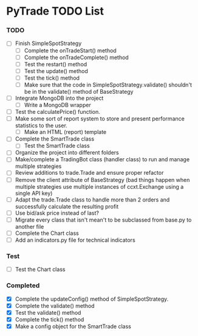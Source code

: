 # PyTrade TODO List

### TODO
- [ ] Finish SimpleSpotStrategy
  - [ ] Complete the onTradeStart() method
  - [ ] Complete the onTradeComplete() method
  - [ ] Test the restart() method
  - [ ] Test the update() method
  - [ ] Test the tick() method
  - [ ] Make sure that the code in SimpleSpotStrategy.validate() shouldn't be in the validate() method of BaseStrategy
- [ ] Integrate MongoDB into the project
  - [ ] Write a MongoDB wrapper
- [ ] Test the calculatePrice() function.
- [ ] Make some sort of report system to store and present performance statistics to the user.
  - [ ] Make an HTML (report) template
- [ ] Complete the SmartTrade class
  - [ ] Test the SmartTrade class
- [ ] Organize the project into different folders
- [ ] Make/complete a TradingBot class (handler class) to run and manage multiple strategies
- [ ] Review additions to trade.Trade and ensure proper refactor
- [ ] Remove the client attribute of BaseStrategy (bad things happen when multiple strategies use multiple instances of ccxt.Exchange using a single API key)
- [ ] Adapt the trade.Trade class to handle more than 2 orders and successfully calculate the resulting profit
- [ ] Use bid/ask price instead of last?
- [ ] Migrate every class that isn't mean't to be subclassed from base.py to another file
- [ ] Complete the Chart class
- [ ] Add an indicators.py file for technical indicators
### Test
- [ ] Test the Chart class
### Completed
- [x] Complete the updateConfig() method of SimpleSpotStrategy.
- [x] Complete the validate() method
- [x] Test the validate() method
- [x] Complete the tick() method
- [x] Make a config object for the SmartTrade class
